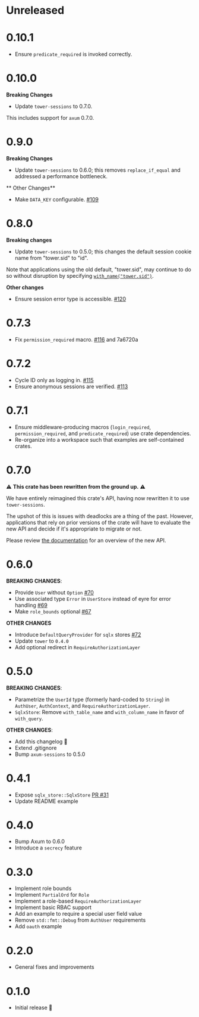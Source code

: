 # Unreleased

# 0.10.1

- Ensure `predicate_required` is invoked correctly.

# 0.10.0

**Breaking Changes**

- Update `tower-sessions` to 0.7.0.

This includes support for `axum` 0.7.0.

# 0.9.0

**Breaking Changes**

- Update `tower-sessions` to 0.6.0; this removes `replace_if_equal` and addressed a performance bottleneck.

** Other Changes**

- Make `DATA_KEY` configurable. [#109](https://github.com/maxcountryman/axum-login/pull/109)

# 0.8.0

**Breaking changes**

- Update `tower-sessions` to 0.5.0; this changes the default session cookie name from "tower.sid" to "id".

Note that applications using the old default, "tower.sid", may continue to do so without disruption by specifying [`with_name("tower.sid")`](https://docs.rs/tower-sessions/latest/tower_sessions/service/struct.SessionManagerLayer.html#method.with_name).

**Other changes**

- Ensure session error type is accessible. [#120](https://github.com/maxcountryman/axum-login/pull/120)

# 0.7.3

- Fix `permission_required` macro. [#116](https://github.com/maxcountryman/axum-login/pull/116) and 7a6720a

# 0.7.2

- Cycle ID only as logging in. [#115](https://github.com/maxcountryman/axum-login/pull/115)
- Ensure anonymous sessions are verified. [#113](https://github.com/maxcountryman/axum-login/pull/113)

# 0.7.1

- Ensure middleware-producing macros (`login_required`, `permission_required`, and `predicate_required`) use crate dependencies.
- Re-organize into a workspace such that examples are self-contained crates.

# 0.7.0

⚠️ **This crate has been rewritten from the ground up.** ⚠️

We have entirely reimagined this crate's API, having now rewritten it to use `tower-sessions`.

The upshot of this is issues with deadlocks are a thing of the past. However, applications that rely on prior versions of the crate will have to evaluate the new API and decide if it's appropriate to migrate or not.

Please review [the documentation](https://docs.rs/axum-login/0.7.0/axum_login/index.html) for an overview of the new API.

# 0.6.0

**BREAKING CHANGES**:

- Provide `User` without `Option` [#70](https://github.com/maxcountryman/axum-login/pull/70)
- Use associated type `Error` in `UserStore` instead of eyre for error handling [#69](https://github.com/maxcountryman/axum-login/pull/69)
- Make `role_bounds` optional [#67](https://github.com/maxcountryman/axum-login/pull/67)

**OTHER CHANGES**

- Introduce `DefaultQueryProvider` for `sqlx` stores [#72](https://github.com/maxcountryman/axum-login/pull/72)
- Update `tower` to `0.4.0`
- Add optional redirect in `RequireAuthorizationLayer`

# 0.5.0

**BREAKING CHANGES**:

- Parametrize the `UserId` type (formerly hard-coded to `String`) in `AuthUser`, `AuthContext`, and `RequireAuthorizationLayer`.
- `SqlxStore`: Remove `with_table_name` and `with_column_name` in favor of `with_query`.

**OTHER CHANGES**:

- Add this changelog :tada:
- Extend .gitignore
- Bump `axum-sessions` to 0.5.0

# 0.4.1

- Expose `sqlx_store::SqlxStore` [PR #31](https://github.com/maxcountryman/axum-login/pull/31)
- Update README example

# 0.4.0

- Bump Axum to 0.6.0
- Introduce a `secrecy` feature

# 0.3.0

- Implement role bounds
- Implement `PartialOrd` for `Role`
- Implement a role-based `RequireAuthorizationLayer`
- Implement basic RBAC support
- Add an example to require a special user field value
- Remove `std::fmt::Debug` from `AuthUser` requirements
- Add `oauth` example

# 0.2.0

- General fixes and improvements

# 0.1.0

- Initial release :tada:
